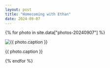 ```yaml
---
layout: post
title: "Homecoming with Ethan"
date: 2024-09-07
---
```


{% for photo in site.data["photos-20240907"] %}
  <div>
    <img src="{{ site.baseurl }}/photos/{{ photo.file }}" alt="{{ photo.caption }}">
    <p>{{ photo.caption }}</p>
  </div>
{% endfor %}